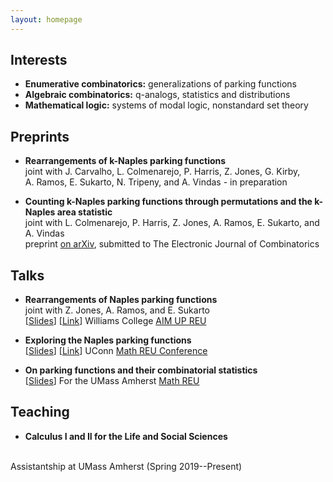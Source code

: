 ```yaml
---
layout: homepage
---
```


## Interests

- **Enumerative combinatorics:** generalizations of parking functions
- **Algebraic combinatorics:** q-analogs, statistics and distributions
- **Mathematical logic:** systems of modal logic, nonstandard set theory

## Preprints

- **Rearrangements of k-Naples parking functions**
  <br>
  joint with J. Carvalho, L. Colmenarejo, P. Harris, Z. Jones, G. Kirby,<br> A. Ramos, E. Sukarto, N. Tripeny, and A. Vindas - in preparation

- **Counting k-Naples parking functions through permutations and the k-Naples area statistic**
  <br>
  joint with L. Colmenarejo, P. Harris, Z. Jones, A. Ramos, E. Sukarto, and A. Vindas
  <br>
  preprint <a href="https://arxiv.org/pdf/2009.01124.pdf">on arXiv</a>, submitted to The Electronic Journal of Combinatorics


## Talks

- **Rearrangements of Naples parking functions**
  <br>
  joint with Z. Jones, A. Ramos, and E. Sukarto
  <br>
  [[Slides](naples_re.pdf)] [[Link](https://youtu.be/snc2ViNNuas)] Williams College <a href="https://sites.google.com/view/aimup/" target="_blank">AIM UP REU</a>
  
- **Exploring the Naples parking functions**
  <br>
  [[Slides](naples_ex.pdf)] [[Link](https://www.youtube.com/watch?v=94yHxXU2xzs)] UConn <a href="https://mathreu.uconn.edu/2020-math-reu-conference/" target="_blank">Math REU Conference</a>
  
- **On parking functions and their combinatorial statistics**
  <br>
  [[Slides](pf_cstat.pdf)] For the UMass Amherst <a href="https://www.math.umass.edu/undergraduate/research-experience" target="_blank">Math REU</a>
  
## Teaching

- **Calculus I and II for the Life and Social Sciences**
<br>
Assistantship at UMass Amherst (Spring 2019--Present)
